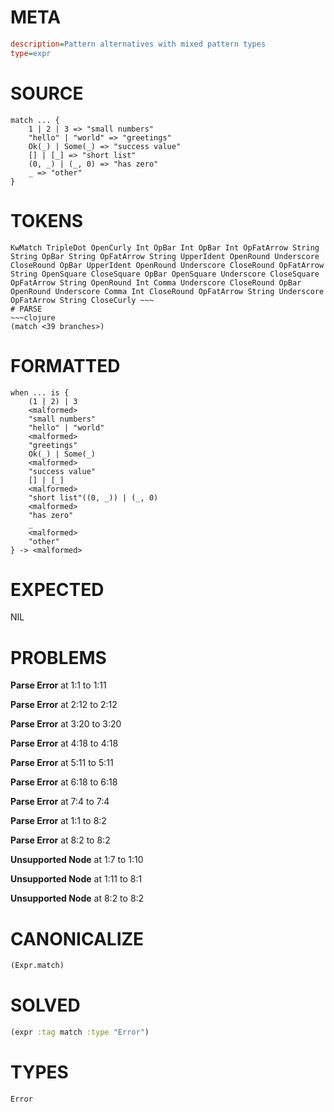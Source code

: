 # META
~~~ini
description=Pattern alternatives with mixed pattern types
type=expr
~~~
# SOURCE
~~~roc
match ... {
	1 | 2 | 3 => "small numbers"
	"hello" | "world" => "greetings"
	Ok(_) | Some(_) => "success value"
	[] | [_] => "short list"
	(0, _) | (_, 0) => "has zero"
	_ => "other"
}
~~~
# TOKENS
~~~text
KwMatch TripleDot OpenCurly Int OpBar Int OpBar Int OpFatArrow String String OpBar String OpFatArrow String UpperIdent OpenRound Underscore CloseRound OpBar UpperIdent OpenRound Underscore CloseRound OpFatArrow String OpenSquare CloseSquare OpBar OpenSquare Underscore CloseSquare OpFatArrow String OpenRound Int Comma Underscore CloseRound OpBar OpenRound Underscore Comma Int CloseRound OpFatArrow String Underscore OpFatArrow String CloseCurly ~~~
# PARSE
~~~clojure
(match <39 branches>)
~~~
# FORMATTED
~~~roc
when ... is {
	(1 | 2) | 3
	<malformed>
	"small numbers"
	"hello" | "world"
	<malformed>
	"greetings"
	Ok(_) | Some(_)
	<malformed>
	"success value"
	[] | [_]
	<malformed>
	"short list"((0, _)) | (_, 0)
	<malformed>
	"has zero"
	_
	<malformed>
	"other"
} -> <malformed>
~~~
# EXPECTED
NIL
# PROBLEMS
**Parse Error**
at 1:1 to 1:11

**Parse Error**
at 2:12 to 2:12

**Parse Error**
at 3:20 to 3:20

**Parse Error**
at 4:18 to 4:18

**Parse Error**
at 5:11 to 5:11

**Parse Error**
at 6:18 to 6:18

**Parse Error**
at 7:4 to 7:4

**Parse Error**
at 1:1 to 8:2

**Parse Error**
at 8:2 to 8:2

**Unsupported Node**
at 1:7 to 1:10

**Unsupported Node**
at 1:11 to 8:1

**Unsupported Node**
at 8:2 to 8:2

# CANONICALIZE
~~~clojure
(Expr.match)
~~~
# SOLVED
~~~clojure
(expr :tag match :type "Error")
~~~
# TYPES
~~~roc
Error
~~~
